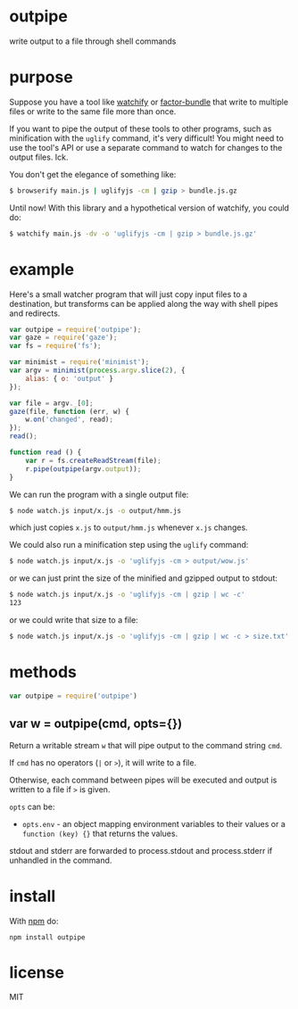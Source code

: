 # outpipe

write output to a file through shell commands

# purpose

Suppose you have a tool like
[watchify](https://npmjs.com/package/watchify)
or [factor-bundle](https://npmjs.com/package/factor-bundle)
that write to multiple files or write to the same file more than once.

If you want to pipe the output of these tools to other programs, such as
minification with the `uglify` command, it's very difficult! You might need to
use the tool's API or use a separate command to watch for changes to the output
files. Ick.

You don't get the elegance of something like:

``` sh
$ browserify main.js | uglifyjs -cm | gzip > bundle.js.gz
```

Until now! With this library and a hypothetical version of watchify, you could
do:

``` sh
$ watchify main.js -dv -o 'uglifyjs -cm | gzip > bundle.js.gz'
```

# example

Here's a small watcher program that will just copy input files to a destination,
but transforms can be applied along the way with shell pipes and redirects.

``` js
var outpipe = require('outpipe');
var gaze = require('gaze');
var fs = require('fs');

var minimist = require('minimist');
var argv = minimist(process.argv.slice(2), {
    alias: { o: 'output' }
});

var file = argv._[0];
gaze(file, function (err, w) {
    w.on('changed', read);
});
read();

function read () {
    var r = fs.createReadStream(file);
    r.pipe(outpipe(argv.output));
}
```

We can run the program with a single output file:

``` sh
$ node watch.js input/x.js -o output/hmm.js
```

which just copies `x.js` to `output/hmm.js` whenever `x.js` changes.

We could also run a minification step using the `uglify` command:

``` sh
$ node watch.js input/x.js -o 'uglifyjs -cm > output/wow.js'
```

or we can just print the size of the minified and gzipped output to stdout:

``` sh
$ node watch.js input/x.js -o 'uglifyjs -cm | gzip | wc -c'
123
```

or we could write that size to a file:

``` sh
$ node watch.js input/x.js -o 'uglifyjs -cm | gzip | wc -c > size.txt'
```

# methods

``` js
var outpipe = require('outpipe')
```

## var w = outpipe(cmd, opts={})

Return a writable stream `w` that will pipe output to the command string `cmd`.

If `cmd` has no operators (`|` or `>`), it will write to a file.

Otherwise, each command between pipes will be executed and output is written to
a file if `>` is given.

`opts` can be:

* `opts.env` - an object mapping environment variables to their values or a
`function (key) {}` that returns the values.

stdout and stderr are forwarded to process.stdout and process.stderr if
unhandled in the command.

# install

With [npm](https://npmjs.org) do:

```
npm install outpipe
```

# license

MIT
